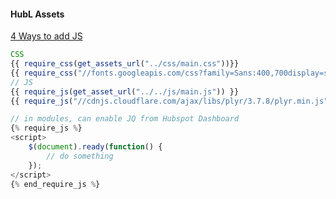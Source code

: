 #### HubL Assets
[4 Ways to add JS](https://community.hubspot.com/t5/CMS-Development/What-is-the-difference-of-these-4-ways-to-add-javascript-files/m-p/590210)


```js
CSS
{{ require_css(get_assets_url("../css/main.css"))}}
{{ require_css("//fonts.googleapis.com/css?family=Sans:400,700display=swap") }}
// JS
{{ require_js(get_asset_url("../../js/main.js")) }}
{{ require_js("//cdnjs.cloudflare.com/ajax/libs/plyr/3.7.8/plyr.min.js") }} 
```


```js
// in modules, can enable JQ from Hubspot Dashboard
{% require_js %}
<script>
    $(document).ready(function() {
        // do something
    });
</script>
{% end_require_js %}

```    
